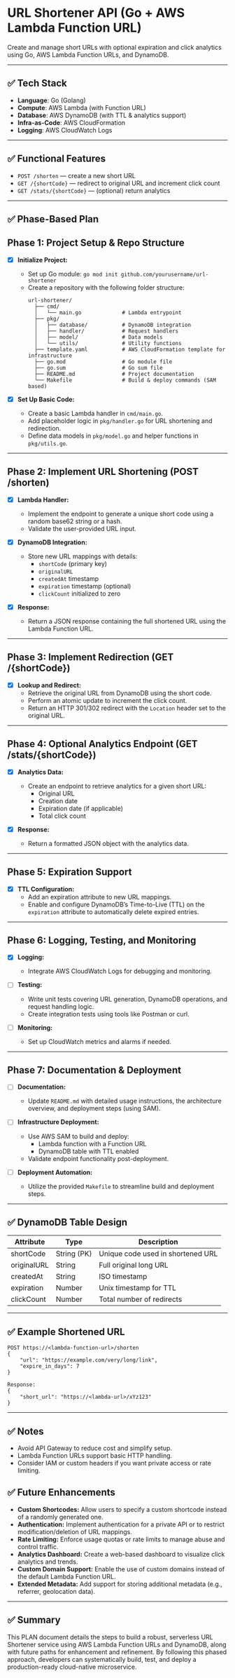 # URL Shortener API (Go + AWS Lambda Function URL)

Create and manage short URLs with optional expiration and click analytics using Go, AWS Lambda Function URLs, and DynamoDB.

---

## ✅ Tech Stack

- **Language**: Go (Golang)
- **Compute**: AWS Lambda (with Function URL)
- **Database**: AWS DynamoDB (with TTL & analytics support)
- **Infra-as-Code**: AWS CloudFormation
- **Logging**: AWS CloudWatch Logs

---

## ✅ Functional Features

- `POST /shorten` — create a new short URL
- `GET /{shortCode}` — redirect to original URL and increment click count
- `GET /stats/{shortCode}` — (optional) return analytics

---

## ✅ Phase-Based Plan


## Phase 1: Project Setup & Repo Structure

- [x] **Initialize Project:**
  - Set up Go module: `go mod init github.com/yourusername/url-shortener`
  - Create a repository with the following folder structure:
    ```
    url-shortener/
      ├── cmd/
      │   └── main.go             # Lambda entrypoint
      ├── pkg/
      │   ├── database/           # DynamoDB integration
      │   ├── handler/            # Request handlers
      │   ├── model/              # Data models
      │   └── utils/              # Utility functions
      ├── template.yaml           # AWS CloudFormation template for infrastructure
      ├── go.mod                  # Go module file
      ├── go.sum                  # Go sum file
      ├── README.md               # Project documentation
      └── Makefile                # Build & deploy commands (SAM based)
    ```

- [x] **Set Up Basic Code:**
  - Create a basic Lambda handler in `cmd/main.go`.
  - Add placeholder logic in `pkg/handler.go` for URL shortening and redirection.
  - Define data models in `pkg/model.go` and helper functions in `pkg/utils.go`.

---

## Phase 2: Implement URL Shortening (POST /shorten)

- [x] **Lambda Handler:**
  - Implement the endpoint to generate a unique short code using a random base62 string or a hash.
  - Validate the user-provided URL input.

- [x] **DynamoDB Integration:**
  - Store new URL mappings with details:
    - `shortCode` (primary key)
    - `originalURL`
    - `createdAt` timestamp
    - `expiration` timestamp (optional)
    - `clickCount` initialized to zero

- [x] **Response:**
  - Return a JSON response containing the full shortened URL using the Lambda Function URL.

---

## Phase 3: Implement Redirection (GET /{shortCode})

- [x] **Lookup and Redirect:**
  - Retrieve the original URL from DynamoDB using the short code.
  - Perform an atomic update to increment the click count.
  - Return an HTTP 301/302 redirect with the `Location` header set to the original URL.

---

## Phase 4: Optional Analytics Endpoint (GET /stats/{shortCode})

- [x] **Analytics Data:**
  - Create an endpoint to retrieve analytics for a given short URL:
    - Original URL
    - Creation date
    - Expiration date (if applicable)
    - Total click count

- [x] **Response:**
  - Return a formatted JSON object with the analytics data.

---

## Phase 5: Expiration Support

- [x] **TTL Configuration:**
  - Add an expiration attribute to new URL mappings.
  - Enable and configure DynamoDB’s Time-to-Live (TTL) on the `expiration` attribute to automatically delete expired entries.

---

## Phase 6: Logging, Testing, and Monitoring

- [x] **Logging:**
  - Integrate AWS CloudWatch Logs for debugging and monitoring.
  
- [ ] **Testing:**
  - Write unit tests covering URL generation, DynamoDB operations, and request handling logic.
  - Create integration tests using tools like Postman or curl.

- [ ] **Monitoring:**
  - Set up CloudWatch metrics and alarms if needed.

---

## Phase 7: Documentation & Deployment

- [ ] **Documentation:**
  - Update `README.md` with detailed usage instructions, the architecture overview, and deployment steps (using SAM).
  
- [ ] **Infrastructure Deployment:**
  - Use AWS SAM to build and deploy:
    - Lambda function with a Function URL
    - DynamoDB table with TTL enabled
  - Validate endpoint functionality post-deployment.

- [ ] **Deployment Automation:**
  - Utilize the provided `Makefile` to streamline build and deployment steps.

---

## ✅ DynamoDB Table Design

| Attribute     | Type      | Description                          |
|---------------|-----------|--------------------------------------|
| shortCode     | String (PK) | Unique code used in shortened URL    |
| originalURL   | String    | Full original long URL               |
| createdAt     | String    | ISO timestamp                        |
| expiration    | Number    | Unix timestamp for TTL               |
| clickCount    | Number    | Total number of redirects            |

---

## ✅ Example Shortened URL

```
POST https://<lambda-function-url>/shorten
{
    "url": "https://example.com/very/long/link",
    "expire_in_days": 7
}

Response:
{
    "short_url": "https://<lambda-url>/xYz123"
}
```
---

## ✅ Notes

- Avoid API Gateway to reduce cost and simplify setup.
- Lambda Function URLs support basic HTTP handling.
- Consider IAM or custom headers if you want private access or rate limiting.

## ✅ Future Enhancements

- **Custom Shortcodes:** Allow users to specify a custom shortcode instead of a randomly generated one.
- **Authentication:** Implement authentication for a private API or to restrict modification/deletion of URL mappings.
- **Rate Limiting:** Enforce usage quotas or rate limits to manage abuse and control traffic.
- **Analytics Dashboard:** Create a web-based dashboard to visualize click analytics and trends.
- **Custom Domain Support:** Enable the use of custom domains instead of the default Lambda Function URL.
- **Extended Metadata:** Add support for storing additional metadata (e.g., referrer, geolocation data).

---

## ✅ Summary

This PLAN document details the steps to build a robust, serverless URL Shortener service using AWS Lambda Function URLs and DynamoDB, along with future paths for enhancement and refinement. By following this phased approach, developers can systematically build, test, and deploy a production-ready cloud-native microservice.